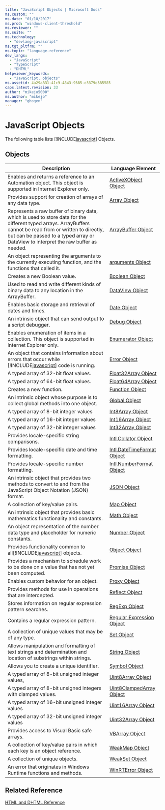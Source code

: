 ```yaml
---
title: "JavaScript Objects | Microsoft Docs"
ms.custom: ""
ms.date: "01/18/2017"
ms.prod: "windows-client-threshold"
ms.reviewer: ""
ms.suite: ""
ms.technology: 
  - "devlang-javascript"
ms.tgt_pltfrm: ""
ms.topic: "language-reference"
dev_langs: 
  - "JavaScript"
  - "TypeScript"
  - "DHTML"
helpviewer_keywords: 
  - "JavaScript, objects"
ms.assetid: 4a29a831-41c9-4843-9385-c3879e385585
caps.latest.revision: 33
author: "mikejo5000"
ms.author: "mikejo"
manager: "ghogen"
---
```

# JavaScript Objects
The following table lists [!INCLUDE[javascript](../../javascript/includes/javascript-md.md)] Objects.  
  
## Objects  
  
|Description|Language Element|  
|-----------------|----------------------|  
|Enables and returns a reference to an Automation object. This object is supported in Internet Explorer only.|[ActiveXObject Object](../../javascript/reference/activexobject-object-javascript.md)|  
|Provides support for creation of arrays of any data type.|[Array Object](../../javascript/reference/array-object-javascript.md)|  
|Represents a raw buffer of binary data, which is used to store data for the different typed arrays. ArrayBuffers cannot be read from or written to directly, but can be passed to a typed array or DataView to interpret the raw buffer as needed.|[ArrayBuffer Object](../../javascript/reference/arraybuffer-object.md)|  
|An object representing the arguments to the currently executing function, and the functions that called it.|[arguments Object](../../javascript/reference/arguments-object-javascript.md)|  
|Creates a new Boolean value.|[Boolean Object](../../javascript/reference/boolean-object-javascript.md)|  
|Used to read and write different kinds of binary data to any location in the ArrayBuffer.|[DataView Object](../../javascript/reference/dataview-object.md)|  
|Enables basic storage and retrieval of dates and times.|[Date Object](../../javascript/reference/date-object-javascript.md)|  
|An intrinsic object that can send output to a script debugger.|[Debug Object](../../javascript/reference/debug-object-javascript.md)|  
|Enables enumeration of items in a collection. This object is supported in Internet Explorer only.|[Enumerator Object](../../javascript/reference/enumerator-object-javascript.md)|  
|An object that contains information about errors that occur while [!INCLUDE[javascript](../../javascript/includes/javascript-md.md)] code is running.|[Error Object](../../javascript/reference/error-object-javascript.md)|  
|A typed array of 32-bit float values.|[Float32Array Object](../../javascript/reference/float32array-object.md)|  
|A typed array of 64-bit float values.|[Float64Array Object](../../javascript/reference/float64array-object.md)|  
|Creates a new function.|[Function Object](../../javascript/reference/function-object-javascript.md)|  
|An intrinsic object whose purpose is to collect global methods into one object.|[Global Object](../../javascript/reference/global-object-javascript.md)|  
|A typed array of 8-bit integer values|[Int8Array Object](../../javascript/reference/int8array-object.md)|  
|A typed array of 16-bit integer values|[Int16Array Object](../../javascript/reference/int16array-object.md)|  
|A typed array of 32-bit integer values|[Int32Array Object](../../javascript/reference/int32array-object.md)|  
|Provides locale-specific string comparisons.|[Intl.Collator Object](../../javascript/reference/intl-collator-object-javascript.md)|  
|Provides locale-specific date and time formatting.|[Intl.DateTimeFormat Object](../../javascript/reference/intl-datetimeformat-object-javascript.md)|  
|Provides locale-specific number formatting.|[Intl.NumberFormat Object](../../javascript/reference/intl-numberformat-object-javascript.md)|  
|An intrinsic object that provides two methods to convert to and from the JavaScript Object Notation (JSON) format.|[JSON Object](../../javascript/reference/json-object-javascript.md)|  
|A collection of key/value pairs.|[Map Object](../../javascript/reference/map-object-javascript.md)|  
|An intrinsic object that provides basic mathematics functionality and constants.|[Math Object](../../javascript/reference/math-object-javascript.md)|  
|An object representation of the number data type and placeholder for numeric constants.|[Number Object](../../javascript/reference/number-object-javascript.md)|  
|Provides functionality common to all[!INCLUDE[javascript](../../javascript/includes/javascript-md.md)] objects.|[Object Object](../../javascript/reference/object-object-javascript.md)|  
|Provides a mechanism to schedule work to be done on a value that has not yet been computed.|[Promise Object](../../javascript/reference/promise-object-javascript.md)|  
|Enables custom behavior for an object.|[Proxy Object](../../javascript/reference/proxy-object-javascript.md)|  
|Provides methods for use in operations that are intercepted.|[Reflect Object](../../javascript/reference/reflect-object-javascript.md)|  
|Stores information on regular expression pattern searches.|[RegExp Object](../../javascript/reference/regexp-object-javascript.md)|  
|Contains a regular expression pattern.|[Regular Expression Object](../../javascript/reference/regular-expression-object-javascript.md)|  
|A collection of unique values that may be of any type.|[Set Object](../../javascript/reference/set-object-javascript.md)|  
|Allows manipulation and formatting of text strings and determination and location of substrings within strings.|[String Object](../../javascript/reference/string-object-javascript.md)|  
|Allows you to create a unique identifier.|[Symbol Object](../../javascript/reference/symbol-object-javascript.md)|  
|A typed array of 8-bit unsigned integer values,|[Uint8Array Object](../../javascript/reference/uint8array-object.md)|  
|A typed array of 8-bit unsigned integers with clamped values.|[Uint8ClampedArray Object](../../javascript/reference/uint8clampedarray-object-javascript.md)|  
|A typed array of 16-bit unsigned integer values|[Uint16Array Object](../../javascript/reference/uint16array-object.md)|  
|A typed array of 32-bit unsigned integer values|[Uint32Array Object](../../javascript/reference/uint32array-object.md)|  
|Provides access to Visual Basic safe arrays.|[VBArray Object](../../javascript/reference/vbarray-object-javascript.md)|  
|A collection of key/value pairs in which each key is an object reference.|[WeakMap Object](../../javascript/reference/weakmap-object-javascript.md)|  
|A collection of unique objects.|[WeakSet Object](../../javascript/reference/weakset-object-javascript.md)|  
|An error that originates in Windows Runtime functions and methods.|[WinRTError Object](../../javascript/reference/winrterror-object-javascript.md)|  
  
## Related Reference  
 [HTML and DHTML Reference](http://go.microsoft.com/fwlink/?LinkId=148095)